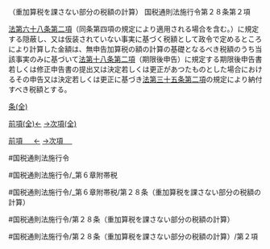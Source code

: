 （重加算税を課さない部分の税額の計算）
国税通則法施行令第２８条第２項

[法第六十八条第二項](国税通則法＿＿＿＿＿第６８条第２項)（同条第四項の規定により適用される場合を含む。）に規定する隠蔽し、又は仮装されていない事実に基づく税額として政令で定めるところにより計算した金額は、無申告加算税の額の計算の基礎となるべき税額のうち当該事実のみに基づいて[法第十八条第二項](国税通則法＿＿＿＿＿第１８条第２項)（期限後申告）に規定する期限後申告書若しくは修正申告書の提出又は決定若しくは更正があつたものとした場合におけるその申告又は決定若しくは更正に基づき[法第三十五条第二項](国税通則法＿＿＿＿＿第３５条第２項)の規定により納付すべき税額とする。

[条(全)](国税通則法施行＿令＿第２８条_.md)

[前項(全)←](国税通則法施行＿令＿第２８条第１項_.md)    [→次項(全)](国税通則法施行＿令＿第２８条第３項_.md)

[前項 　 ←](国税通則法施行＿令＿第２８条第１項.md)    [→次項 　 ](国税通則法施行＿令＿第２８条第３項.md)



#国税通則法施行令

#国税通則法施行令/_第６章附帯税

#国税通則法施行令/_第６章附帯税/第２８条（重加算税を課さない部分の税額の計算）

#国税通則法施行令/第２８条（重加算税を課さない部分の税額の計算）

#国税通則法施行令/第２８条（重加算税を課さない部分の税額の計算）/第２項

